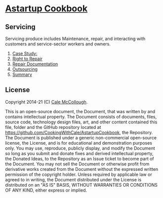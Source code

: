 # [Astartup Cookbook](../)

## Servicing

Servicing produce includes Maintenance, repair, and interacting with customers and service-sector workers and owners.

1. [Case Study:](./case_study.md)
1. [Right to Repair](./right_to_repair.md)
1. [Repair Documentation](./repair_documentation.md)
1. [Outsourcing](./outsourcing.md)
1. [Summary](./summary.md)

## License

Copyright 2014-21 (C) [Cale McCollough](https://cookingwithcale.org).

This is an open-source document, the Document, that was written by and contains intellectual property. The Document consists of documents, files, source code, technology design files, art, and other content contained this file, folder and the GitHub repository located at <https://github.com/CookingWithCale/AstartupCookbook>, the Repository. The Document is published under a generic non-commercial open-source license, the License, and is for educational and demonstration purposes only. You may use, reproduce, publicly display, and modify the Document so long as you submit and donate fixes and derived intellectual property, the Donated Ideas, to the Repository as an Issue ticket to become part of the Document. You may not sell the Document or otherwise profit from derivative works created from the Document without the expressed written permission of the copyright holder. Unless required by applicable law or agreed to in writing, the Document distributed under the License is distributed on an "AS IS" BASIS, WITHOUT WARRANTIES OR CONDITIONS OF ANY KIND, either express or implied.
